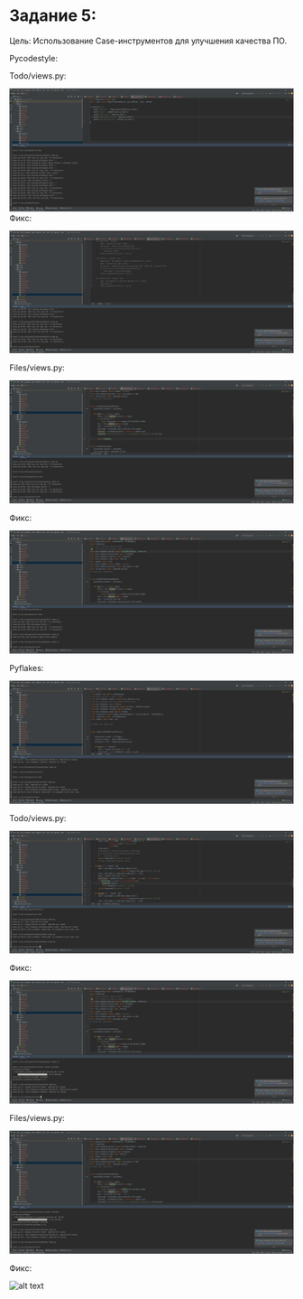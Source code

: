 # Задание 5:
Цель: Использование Case-инструментов для улучшения качества ПО.


Pycodestyle:


Todo/views.py:


 ![alt text](screenshots/5_1.png)
Фикс:
 
 ![alt text](screenshots/5_2.png)
 
Files/views.py:

![alt text](screenshots/5_3.png)
 
Фикс:

 ![alt text](screenshots/5_4.png)

Pyflakes:

![alt text](screenshots/5_5.png)

Todo/views.py:

![alt text](screenshots/5_6.png)
 
Фикс:
 
 ![alt text](screenshots/5_7.png)

Files/views.py:

![alt text](screenshots/5_8.png)
 
Фикс:

![alt text](screenshots/5_9.png)
